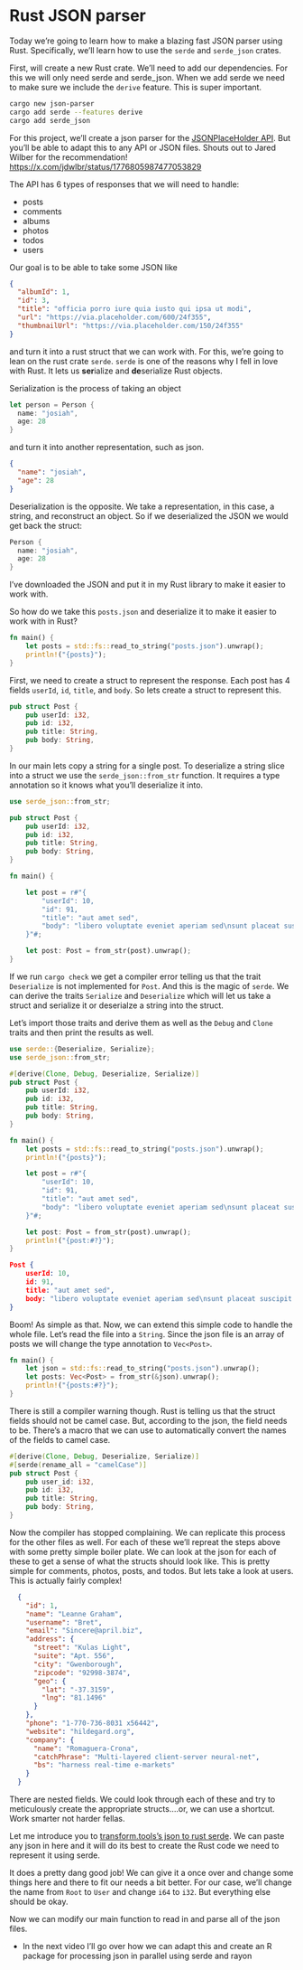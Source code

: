 # Rust JSON parser

Today we’re going to learn how to make a blazing fast JSON parser using
Rust. Specifically, we’ll learn how to use the `serde` and `serde_json`
crates.

First, will create a new Rust crate. We’ll need to add our dependencies.
For this we will only need serde and serde_json. When we add serde we
need to make sure we include the `derive` feature. This is super
important.

``` sh
cargo new json-parser
cargo add serde --features derive
cargo add serde_json
```

For this project, we’ll create a json parser for the [JSONPlaceHolder
API](https://jsonplaceholder.typicode.com/). But you’ll be able to adapt
this to any API or JSON files. Shouts out to Jared Wilber for the
recommendation! https://x.com/jdwlbr/status/1776805987477053829

The API has 6 types of responses that we will need to handle:

- posts
- comments
- albums
- photos
- todos
- users

Our goal is to be able to take some JSON like

``` json
{
  "albumId": 1,
  "id": 3,
  "title": "officia porro iure quia iusto qui ipsa ut modi",
  "url": "https://via.placeholder.com/600/24f355",
  "thumbnailUrl": "https://via.placeholder.com/150/24f355"
}
```

and turn it into a rust struct that we can work with. For this, we’re
going to lean on the rust crate `serde`. `serde` is one of the reasons
why I fell in love with Rust. It lets us **ser**ialize and
**de**serialize Rust objects.

Serialization is the process of taking an object

``` rust
let person = Person {
  name: "josiah",
  age: 28
}
```

and turn it into another representation, such as json.

``` json
{
  "name": "josiah",
  "age": 28
}
```

Deserialization is the opposite. We take a representation, in this case,
a string, and reconstruct an object. So if we deserialized the JSON we
would get back the struct:

``` rust
Person {
  name: "josiah",
  age: 28
}
```

I’ve downloaded the JSON and put it in my Rust library to make it easier
to work with.

So how do we take this `posts.json` and deserialize it to make it easier
to work with in Rust?

``` rust
fn main() {
    let posts = std::fs::read_to_string("posts.json").unwrap();
    println!("{posts}");
}
```

First, we need to create a struct to represent the response. Each post
has 4 fields `userId`, `id`, `title`, and `body`. So lets create a
struct to represent this.

``` rust
pub struct Post {
    pub userId: i32,
    pub id: i32,
    pub title: String,
    pub body: String,
}
```

In our main lets copy a string for a single post. To deserialize a
string slice into a struct we use the `serde_json::from_str` function.
It requires a type annotation so it knows what you’ll deserialize it
into.

``` rust
use serde_json::from_str;

pub struct Post {
    pub userId: i32,
    pub id: i32,
    pub title: String,
    pub body: String,
}

fn main() {

    let post = r#"{
        "userId": 10,
        "id": 91,
        "title": "aut amet sed",
        "body": "libero voluptate eveniet aperiam sed\nsunt placeat suscipit molestias\nsimilique fugit nam natus\nexpedita consequatur consequatur dolores quia eos et placeat"
    }"#;

    let post: Post = from_str(post).unwrap();
}
```

If we run `cargo check` we get a compiler error telling us that the
trait `Deserialize` is not implemented for `Post`. And this is the magic
of `serde`. We can derive the traits `Serialize` and `Deserialize` which
will let us take a struct and serialize it or deserialze a string into
the struct.

Let’s import those traits and derive them as well as the `Debug` and
`Clone` traits and then print the results as well.

``` rust
use serde::{Deserialize, Serialize};
use serde_json::from_str;

#[derive(Clone, Debug, Deserialize, Serialize)]
pub struct Post {
    pub userId: i32,
    pub id: i32,
    pub title: String,
    pub body: String,
}

fn main() {
    let posts = std::fs::read_to_string("posts.json").unwrap();
    println!("{posts}");

    let post = r#"{
        "userId": 10,
        "id": 91,
        "title": "aut amet sed",
        "body": "libero voluptate eveniet aperiam sed\nsunt placeat suscipit molestias\nsimilique fugit nam natus\nexpedita consequatur consequatur dolores quia eos et placeat"
    }"#;

    let post: Post = from_str(post).unwrap();
    println!("{post:#?}");
}
```

``` json
Post {
    userId: 10,
    id: 91,
    title: "aut amet sed",
    body: "libero voluptate eveniet aperiam sed\nsunt placeat suscipit molestias\nsimilique fugit nam natus\nexpedita consequatur consequatur dolores quia eos et placeat",
}
```

Boom! As simple as that. Now, we can extend this simple code to handle
the whole file. Let’s read the file into a `String`. Since the json file
is an array of posts we will change the type annotation to `Vec<Post>`.

``` rust
fn main() {
    let json = std::fs::read_to_string("posts.json").unwrap();
    let posts: Vec<Post> = from_str(&json).unwrap();
    println!("{posts:#?}");
}
```

There is still a compiler warning though. Rust is telling us that the
struct fields should not be camel case. But, according to the json, the
field needs to be. There’s a macro that we can use to automatically
convert the names of the fields to camel case.

``` rust
#[derive(Clone, Debug, Deserialize, Serialize)]
#[serde(rename_all = "camelCase")]
pub struct Post {
    pub user_id: i32,
    pub id: i32,
    pub title: String,
    pub body: String,
}
```

Now the compiler has stopped complaining. We can replicate this process
for the other files as well. For each of these we’ll repreat the steps
above with some pretty simple boiler plate. We can look at the json for
each of these to get a sense of what the structs should look like. This
is pretty simple for comments, photos, posts, and todos. But lets take a
look at users. This is actually fairly complex!

``` json
  {
    "id": 1,
    "name": "Leanne Graham",
    "username": "Bret",
    "email": "Sincere@april.biz",
    "address": {
      "street": "Kulas Light",
      "suite": "Apt. 556",
      "city": "Gwenborough",
      "zipcode": "92998-3874",
      "geo": {
        "lat": "-37.3159",
        "lng": "81.1496"
      }
    },
    "phone": "1-770-736-8031 x56442",
    "website": "hildegard.org",
    "company": {
      "name": "Romaguera-Crona",
      "catchPhrase": "Multi-layered client-server neural-net",
      "bs": "harness real-time e-markets"
    }
  }
```

There are nested fields. We could look through each of these and try to
meticulously create the appropriate structs….or, we can use a shortcut.
Work smarter not harder fellas.

Let me introduce you to [transform.tools’s json to rust
serde](https://transform.tools/json-to-rust-serde). We can paste any
json in here and it will do its best to create the Rust code we need to
represent it using serde.

It does a pretty dang good job! We can give it a once over and change
some things here and there to fit our needs a bit better. For our case,
we’ll change the name from `Root` to `User` and change `i64` to `i32`.
But everything else should be okay.

Now we can modify our main function to read in and parse all of the json
files.

- In the next video I’ll go over how we can adapt this and create an R
  package for processing json in parallel using serde and rayon

